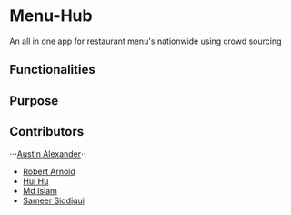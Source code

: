 # Menu-Hub
An all in one app for restaurant menu's nationwide using crowd sourcing


## Functionalities

## Purpose

## Contributors
⋅⋅⋅[Austin Alexander](https://github.com/AustinAlexand25)⋅⋅
- [Robert Arnold](https://github.com/rjaii)
- [Hui Hu](https://github.com/HuiHu826)
- [Md Islam](https://github.com/mdislam1)
- [Sameer Siddiqui](https://github.com/ssiddiqui87)
